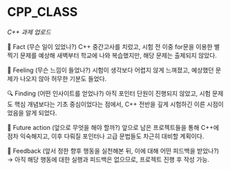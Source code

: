 # CPP_CLASS
*C++ 과제 업로드*


🧾 Fact (무슨 일이 있었나?)
C++ 중간고사를 치렀고, 시험 전 이중 for문을 이용한 별찍기 문제를 예상해 새벽부터 학교에 나와 복습했지만, 해당 문제는 출제되지 않았다.

💭 Feeling (무슨 느낌이 들었나?)
시험이 생각보다 어렵지 않게 느껴졌고, 예상했던 문제가 나오지 않아 허무한 기분도 들었다.

🔍 Finding (어떤 인사이트를 얻었나?)
아직 포인터 단원이 진행되지 않았고, 시험 문제도 핵심 개념보다는 기초 중심이었다는 점에서, C++ 전반을 깊게 시험하긴 이른 시점이었음을 알게 되었다.

🎯 Future action (앞으로 무엇을 해야 할까?)
앞으로 남은 프로젝트들을 통해 C++에 점차 익숙해지고, 이후 다뤄질 포인터나 고급 문법들도 차근히 대비할 계획이다.

🔄 Feedback (앞서 정한 향후 행동을 실천해본 뒤, 이에 대해 어떤 피드백을 받았나?)
→ 아직 해당 행동에 대한 실행과 피드백은 없으므로, 프로젝트 진행 후 작성 가능.
